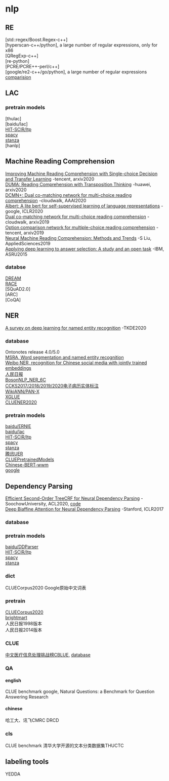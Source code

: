 # nlp

## RE
[std::regex/Boost.Regex-c++]<br>
[hyperscan-c++/python], a large number of regular expressions, only for x86<br>
[QRegExp-c++]<br>
[re-python]<br>
[PCRE/PCRE++-perl/c++]<br>
[google/re2-c++/go/python], a large number of regular expressions<br>
[comparision](https://en.wikipedia.org/wiki/Comparison_of_regular-expression_engines)<br>

## LAC

### pretrain models
[thulac]<br>
[baidu/lac]<br>
[HIT-SCIR/ltp](https://github.com/HIT-SCIR/ltp)<br>
[spacy](https://spacy.io/)<br>
[stanza](https://stanfordnlp.github.io/stanza/)<br>
[hanlp]<br>


## Machine Reading Comprehension
[Improving Machine Reading Comprehension with Single-choice Decision and Transfer Learning](https://arxiv.org/abs/2011.03292) -tencent, arxiv2020<br>
[DUMA: Reading Comprehension with Transposition Thinking](https://arxiv.org/abs/2001.09415) -huawei, arxiv2020<br>
[DCMN+: Dual co-matching network for multi-choice reading comprehension](https://ojs.aaai.org/index.php/AAAI/article/view/6502) -cloudwalk, AAAI2020<br>
[Albert: A lite bert for self-supervised learning of language representations](https://arxiv.org/abs/1909.11942) -google, ICLR2020<br>
[Dual co-matching network for multi-choice reading comprehension](https://arxiv.org/abs/1901.09381) -cloudwalk, arxiv2019<br>
[Option comparison network for multiple-choice reading comprehension](https://arxiv.org/abs/1903.03033) -tencent, arxiv2019<br>
[Neural Machine Reading Comprehension: Methods and Trends](https://www.mdpi.com/2076-3417/9/18/3698) -S Liu, AppliedSciences2019<br>
[Applying deep learning to answer selection: A study and an open task](https://ieeexplore.ieee.org/abstract/document/7404872) -IBM, ASRU2015<br>

### databse
[DREAM](https://dataset.org/dream/)<br>
[RACE](http://www.qizhexie.com/data/RACE_leaderboard.html)<br>
[SQuAD2.0]<br>
[ARC]<br>
[CoQA]<br>

## NER
[A survey on deep learning for named entity recognition](https://arxiv.org/abs/1812.09449) -TKDE2020<br>

### database
Ontonotes release 4.0/5.0<br>
[MSRA, Word segmentation and named entity recognition](https://huggingface.co/datasets/viewer/?dataset=msra_ner)<br>
[Weibo NER, recognition for Chinese social media with jointly trained embeddings](https://huggingface.co/datasets/viewer/?dataset=weibo_ner)<br>
[人民日报](https://huggingface.co/datasets/viewer/?dataset=peoples_daily_ner)<br>
[BosonNLP_NER_6C](https://bosonnlp.com/resources/BosonNLP_NER_6C.zip)<br>
[CCKS2017/2018/2019/2020电子病历实体标注](https://www.biendata.com/competition/ccks_2020_2_1/)<br>
[WikiANN/PAN-X](https://huggingface.co/datasets/viewer/?dataset=wikiann)<br>
[XGLUE](https://huggingface.co/datasets/viewer/?dataset=xglue)<br>
[CLUENER2020](https://github.com/CLUEbenchmark/CLUENER2020)<br>

### pretrain models
[baidu/ERNIE](https://github.com/PaddlePaddle/ERNIE)<br>
[baidu/lac](https://github.com/baidu/lac)<br>
[HIT-SCIR/ltp](https://github.com/HIT-SCIR/ltp)<br>
[spacy](https://spacy.io/)<br>
[stanza](https://stanfordnlp.github.io/stanza/)<br>
[腾讯UER](https://github.com/dbiir/UER-py/blob/master/README_ZH.md)<br>
[CLUEPretrainedModels](https://github.com/CLUEbenchmark/CLUEPretrainedModels)<br>
[Chinese-BERT-wwm](https://github.com/ymcui/Chinese-BERT-wwm)<br>
[google](https://github.com/google-research/bert)<br>

## Dependency Parsing
[Efficient Second-Order TreeCRF for Neural Dependency Parsing](https://www.aclweb.org/anthology/2020.acl-main.302/) -SoochowUniversity, ACL2020, [code](https://github.com/yzhangcs/crfpar)<br>
[Deep Biaffine Attention for Neural Dependency Parsing](https://arxiv.org/abs/1611.01734) -Stanford, ICLR2017<br>

### database

### pretrain models
[baidu/DDParser](https://github.com/baidu/DDParser)<br>
[HIT-SCIR/ltp](https://github.com/HIT-SCIR/ltp)<br>
[spacy](https://spacy.io/)<br>
[stanza](https://stanfordnlp.github.io/stanza/)<br>


### dict
CLUECorpus2020
Google原始中文词表


### pretrain 
[CLUECorpus2020](https://github.com/CLUEbenchmark/CLUECorpus2020)<br>
[brightmart](https://github.com/brightmart/nlp_chinese_corpus)<br>
人民日报1998版本<br>
人民日报2014版本<br>


### CLUE
[中文医疗信息处理挑战榜CBLUE](https://tianchi.aliyun.com/specials/promotion/2021chinesemedicalnlpleaderboardchallenge), [database](https://tianchi.aliyun.com/dataset/dataDetail?dataId=95414)<br>


### QA
#### english
CLUE benchmark
google, Natural Questions: a Benchmark for Question Answering Research

#### chinese
哈工大、讯飞CMRC
DRCD

### cls
CLUE benchmark
清华大学开源的文本分类数据集THUCTC<br>




## labeling tools
YEDDA<br>






